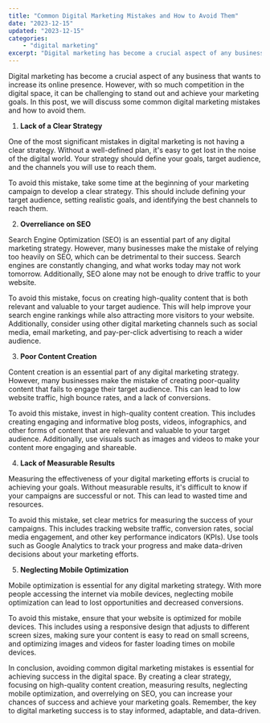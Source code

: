 ```yaml
---
title: "Common Digital Marketing Mistakes and How to Avoid Them"
date: "2023-12-15"
updated: "2023-12-15"
categories: 
    - "digital marketing"
excerpt: "Digital marketing has become a crucial aspect of any business that wants to increase its online presence. However, with so much competition in the digital space, it can be challenging to stand out and achieve your marketing goals. In this post, we will discuss some common digital marketing mistakes and how to avoid them."
--- 
```

Digital marketing has become a crucial aspect of any business that wants to increase its online presence. However, with so much competition in the digital space, it can be challenging to stand out and achieve your marketing goals. In this post, we will discuss some common digital marketing mistakes and how to avoid them.

1. **Lack of a Clear Strategy**

One of the most significant mistakes in digital marketing is not having a clear strategy. Without a well-defined plan, it's easy to get lost in the noise of the digital world. Your strategy should define your goals, target audience, and the channels you will use to reach them.

To avoid this mistake, take some time at the beginning of your marketing campaign to develop a clear strategy. This should include defining your target audience, setting realistic goals, and identifying the best channels to reach them.

2. **Overreliance on SEO**

Search Engine Optimization (SEO) is an essential part of any digital marketing strategy. However, many businesses make the mistake of relying too heavily on SEO, which can be detrimental to their success. Search engines are constantly changing, and what works today may not work tomorrow. Additionally, SEO alone may not be enough to drive traffic to your website.

To avoid this mistake, focus on creating high-quality content that is both relevant and valuable to your target audience. This will help improve your search engine rankings while also attracting more visitors to your website. Additionally, consider using other digital marketing channels such as social media, email marketing, and pay-per-click advertising to reach a wider audience.

3. **Poor Content Creation**

Content creation is an essential part of any digital marketing strategy. However, many businesses make the mistake of creating poor-quality content that fails to engage their target audience. This can lead to low website traffic, high bounce rates, and a lack of conversions.

To avoid this mistake, invest in high-quality content creation. This includes creating engaging and informative blog posts, videos, infographics, and other forms of content that are relevant and valuable to your target audience. Additionally, use visuals such as images and videos to make your content more engaging and shareable.

4. **Lack of Measurable Results**

Measuring the effectiveness of your digital marketing efforts is crucial to achieving your goals. Without measurable results, it's difficult to know if your campaigns are successful or not. This can lead to wasted time and resources.

To avoid this mistake, set clear metrics for measuring the success of your campaigns. This includes tracking website traffic, conversion rates, social media engagement, and other key performance indicators (KPIs). Use tools such as Google Analytics to track your progress and make data-driven decisions about your marketing efforts.

5. **Neglecting Mobile Optimization**

Mobile optimization is essential for any digital marketing strategy. With more people accessing the internet via mobile devices, neglecting mobile optimization can lead to lost opportunities and decreased conversions.

To avoid this mistake, ensure that your website is optimized for mobile devices. This includes using a responsive design that adjusts to different screen sizes, making sure your content is easy to read on small screens, and optimizing images and videos for faster loading times on mobile devices.

In conclusion, avoiding common digital marketing mistakes is essential for achieving success in the digital space. By creating a clear strategy, focusing on high-quality content creation, measuring results, neglecting mobile optimization, and overrelying on SEO, you can increase your chances of success and achieve your marketing goals. Remember, the key to digital marketing success is to stay informed, adaptable, and data-driven.